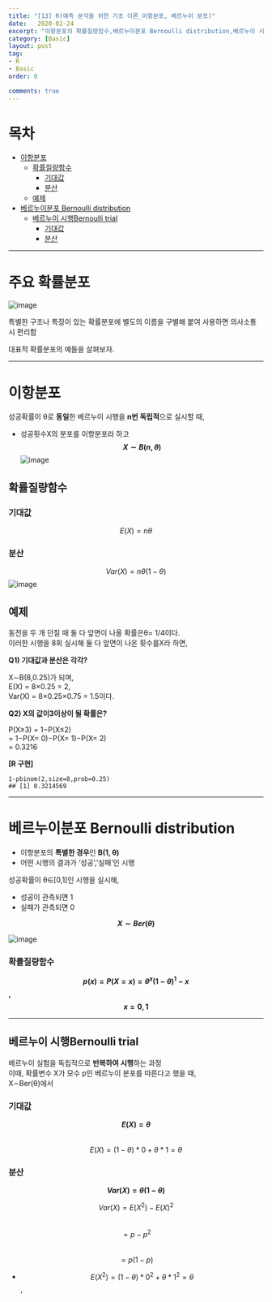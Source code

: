 ```yaml
---
title: "[13] R(예측 분석을 위한 기초 이론_이항분포, 베르누이 분포)"
date:   2020-02-24
excerpt: "이항분포의 확률질량함수,베르누이분포 Bernoulli distribution,베르누이 시행Bernoulli trial"
category: [Basic]
layout: post
tag:
- R
- Basic
order: 0

comments: true
---
```



# 목차

- [이항분포](#이항분포)
  * [확률질량함수](#확률질량함수)
    + [기대값](#기대값)
    + [분산](#분산)
  * [예제](#예제)
- [베르누이분포 Bernoulli distribution](#베르누이분포-bernoulli-distribution)
  * [베르누이 시행Bernoulli trial](#베르누이분포-시행-bernoulli-trial)
    + [기대값](#기대값1)
    + [분산](#분산1)



---

# 주요 확률분포
![image](https://user-images.githubusercontent.com/76824611/122322394-5d0ee780-cf60-11eb-8a08-a405fc252cdc.png)

특별한 구조나 특징이 있는 확률분포에 별도의 이름을 구별해 붙여 사용하면 의사소통 시 편리함

대표적 확률분포의 예들을 살펴보자.


---


# 이항분포
성공확률이 θ로 **동일**한 베르누이 시행을 **n번 독립적**으로 실시할 때,       
* 성공횟수X의 분포를 이항분포라 하고       
**$$X∼B(n, θ)$$**
![image](https://user-images.githubusercontent.com/76824611/122323428-04d8e500-cf62-11eb-9588-094939f2af8e.png)


## 확률질량함수
### 기대값
$$E(X) =nθ$$
### 분산
$$Var(X) =nθ(1−θ)$$
![image](https://user-images.githubusercontent.com/76824611/122322835-0eae1880-cf61-11eb-8812-aa3ce776c46a.png)

## 예제
동전을 두 개 던질 때 둘 다 앞면이 나올 확률은θ= 1/4이다.     
이러한 시행을 8회 실시해 둘 다 앞면이 나온 횟수를X라 하면,     

**Q1) 기대값과 분산은 각각?**     

 X∼B(8,0.25)가 되며,    
E(X) = 8×0.25 = 2,       
Var(X) = 8×0.25×0.75 = 1.5이다.      

**Q2) X의 값이3이상이 될 확률은?**       
 
P(X≥3) = 1−P(X≤2)     
= 1−P(X= 0)−P(X= 1)−P(X= 2)    
= 0.3216    


**[R 구현]**    
```
1-pbinom(2,size=8,prob=0.25)
## [1] 0.3214569
```

----

# 베르누이분포 Bernoulli distribution
* 이항분포의 **특별한 경우**인 **B(1, θ)**    
* 어떤 시행의 결과가 ‘성공’,’실패’인 시행    


성공확률이 θ∈[0,1]인 시행을 실시해,    
* 성공이 관측되면 1   
* 실패가 관측되면 0   

  
**$$X∼Ber(θ)$$**    
   
![image](https://user-images.githubusercontent.com/76824611/122323170-a14eb780-cf61-11eb-80dd-95f3c7e3f54a.png)


### 확률질량함수             
**$$p(x) =P(X=x) =θ^x(1−θ)^1−x$$, $$x= 0,1$$**       

----

## 베르누이 시행Bernoulli trial
베르누이 실험을 독립적으로 **반복하여 시행**하는 과정     
이때, 확률변수 X가 모수 p인 베르누이 분포를 따른다고 했을 때,      
X∼Ber(θ)에서   

### 기대값    
**$$E(X) =θ$$**      
$$E(X) = (1 - θ) * 0 + θ * 1 = θ $$     

### 분산     
**$$Var(X) =θ(1−θ)$$**      

$$Var(X) = E(X^2) - {E(X)}^2$$     
$$= p - p^2$$    
$$= p(1-p)$$     
* $$E(X^2) = (1 - θ) * 0^2 + θ * 1^2 = θ$$,      





